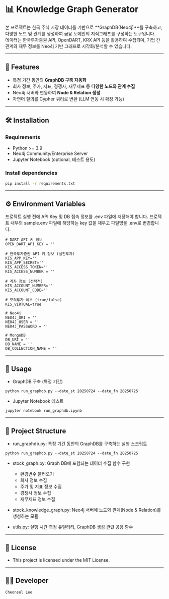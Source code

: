 # 📊 Knowledge Graph Generator

본 프로젝트는 한국 주식 시장 데이터를 기반으로 **GraphDB(Neo4j)**를 구축하고, 다양한 노드 및 관계를 생성하여 금융 도메인의 지식그래프를 구성하는 도구입니다.  
데이터는 한국투자증권 API, OpenDART, KRX API 등을 활용하여 수집되며, 기업 간 관계와 재무 정보를 Neo4j 기반 그래프로 시각화/분석할 수 있습니다.  

---

## 🚀 Features
- 특정 기간 동안의 **GraphDB 구축 자동화**
- 회사 정보, 주가, 지표, 경쟁사, 재무제표 등 **다양한 노드와 관계 수집**
- Neo4j 서버와 연동하여 **Node & Relation 생성**
- 자연어 질의를 Cypher 쿼리로 변환 (LLM 연동 시 확장 가능)

---

## 🛠️ Installation

### Requirements
- Python >= 3.9
- Neo4j Community/Enterprise Server
- Jupyter Notebook (optional, 테스트 용도)

### Install dependencies
```bash
pip install -r requirements.txt
```
---
## ⚙️ Environment Variables
프로젝트 실행 전에 API Key 및 DB 접속 정보를 .env 파일에 저장해야 합니다.
프로젝트 내부의 sample.env 파일에 해당하는 key 값을 채우고 파일명을 .env로 변경합니다.

```
# DART API 키 정보
OPEN_DART_API_KEY = ''

# 한국투자증권 API 키 정보 (실전투자)
KIS_APP_KEY=''
KIS_APP_SECRET=''
KIS_ACCESS_TOKEN=''
KIS_ACCESS_NUMBER = ''

# 계좌 정보 (선택적)
KIS_ACCOUNT_NUMBER=''
KIS_ACCOUNT_CODE=''

# 모의투자 여부 (true/false)
KIS_VIRTUAL=true

# Neo4j
NEO4J_URI = ''
NEO4J_USER = ''
NEO4J_PASSWORD = ''

# MongoDB
DB_URI = ''
DB_NAME = ''
DB_COLLECTION_NAME = ''
```
---
## 📌 Usage
- GraphDB 구축 (특정 기간)
```
python run_graphdb.py --date_st 20250724 --date_fn 20250725
```
- Jupyter Notebook 테스트
```
jupyter notebook run_graphdb.ipynb
```
---
## 📂 Project Structure

- run_graphdb.py: 특정 기간 동안의 GraphDB를 구축하는 실행 스크립트
```
python run_graphdb.py --date_st 20250724 --date_fn 20250725
```

- stock_graph.py: Graph DB에 포함되는 데이터 수집 함수 구현
  - 환경변수 불러오기
  - 회사 정보 수집
  - 주가 및 지표 정보 수집
  - 경쟁사 정보 수집
  - 재무제표 정보 수집

- stock_knowledge_graph.py: Neo4j 서버에 노드와 관계(Node & Relation)를 생성하는 모듈
- utils.py: 실행 시간 측정 유틸리티, GraphDB 생성 관련 공용 함수
---
## 📜 License
- This project is licensed under the MIT License.
---
## 👨‍💻 Developer
```
Cheonsol Lee
```

